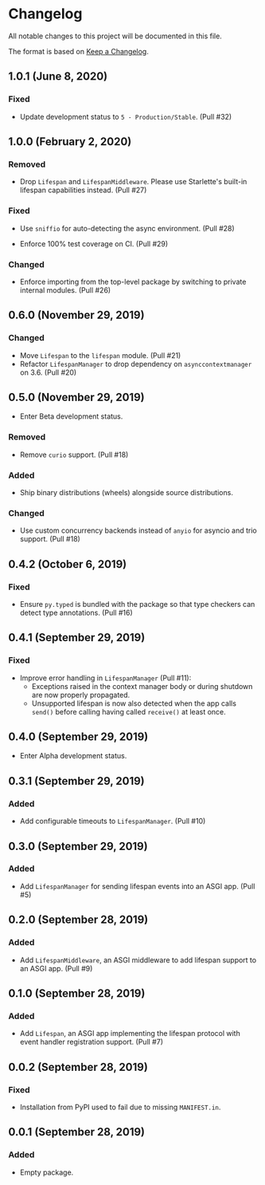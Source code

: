 # Changelog

All notable changes to this project will be documented in this file.

The format is based on [Keep a Changelog](https://keepachangelog.com/en/1.0.0/).

## 1.0.1 (June 8, 2020)

### Fixed

- Update development status to `5 - Production/Stable`. (Pull #32)

## 1.0.0 (February 2, 2020)

### Removed

- Drop `Lifespan` and `LifespanMiddleware`. Please use Starlette's built-in lifespan capabilities instead. (Pull #27)

### Fixed

- Use `sniffio` for auto-detecting the async environment. (Pull #28)

- Enforce 100% test coverage on CI. (Pull #29)

### Changed

- Enforce importing from the top-level package by switching to private internal modules. (Pull #26)

## 0.6.0 (November 29, 2019)

### Changed

- Move `Lifespan` to the `lifespan` module. (Pull #21)
- Refactor `LifespanManager` to drop dependency on `asynccontextmanager` on 3.6. (Pull #20)

## 0.5.0 (November 29, 2019)

- Enter Beta development status.

### Removed

- Remove `curio` support. (Pull #18)

### Added

- Ship binary distributions (wheels) alongside source distributions.

### Changed

- Use custom concurrency backends instead of `anyio` for asyncio and trio support. (Pull #18)

## 0.4.2 (October 6, 2019)

### Fixed

- Ensure `py.typed` is bundled with the package so that type checkers can detect type annotations. (Pull #16)

## 0.4.1 (September 29, 2019)

### Fixed

- Improve error handling in `LifespanManager` (Pull #11):
  - Exceptions raised in the context manager body or during shutdown are now properly propagated.
  - Unsupported lifespan is now also detected when the app calls `send()` before calling having called `receive()` at least once.

## 0.4.0 (September 29, 2019)

- Enter Alpha development status.

## 0.3.1 (September 29, 2019)

### Added

- Add configurable timeouts to `LifespanManager`. (Pull #10)

## 0.3.0 (September 29, 2019)

### Added

- Add `LifespanManager` for sending lifespan events into an ASGI app. (Pull #5)

## 0.2.0 (September 28, 2019)

### Added

- Add `LifespanMiddleware`, an ASGI middleware to add lifespan support to an ASGI app. (Pull #9)

## 0.1.0 (September 28, 2019)

### Added

- Add `Lifespan`, an ASGI app implementing the lifespan protocol with event handler registration support. (Pull #7)

## 0.0.2 (September 28, 2019)

### Fixed

- Installation from PyPI used to fail due to missing `MANIFEST.in`.

## 0.0.1 (September 28, 2019)

### Added

- Empty package.
